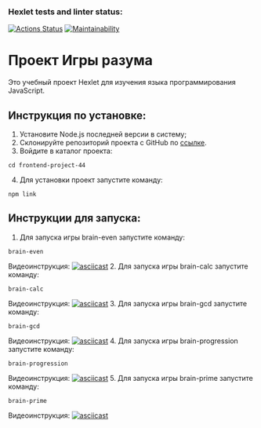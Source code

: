 ### Hexlet tests and linter status:
[![Actions Status](https://github.com/delphython/frontend-project-44/workflows/hexlet-check/badge.svg)](https://github.com/delphython/frontend-project-44/actions)
[![Maintainability](https://api.codeclimate.com/v1/badges/4feb28d763b30979726d/maintainability)](https://codeclimate.com/github/delphython/frontend-project-44/maintainability)
# Проект Игры разума
Это учебный проект Hexlet для изучения языка программирования JavaScript.
## Инструкция по установке:
1. Установите Node.js последней версии в систему;
2. Склонируйте репозиторий проекта с GitHub по [ссылке](https://github.com/delphython/frontend-project-44).
3. Войдите в каталог проекта:
```
cd frontend-project-44
```
4. Для установки проект запустите команду:
```
npm link
```

## Инструкции для запуска:
1. Для запуска игры brain-even запустите команду:
```
brain-even
````
Видеоинструкция:
[![asciicast](https://asciinema.org/a/8rTQBCLFJdnzTJ8PwowZyn1u3.svg)](https://asciinema.org/a/8rTQBCLFJdnzTJ8PwowZyn1u3)
2. Для запуска игры brain-calc запустите команду:
```
brain-calc
````
Видеоинструкция:
[![asciicast](https://asciinema.org/a/0NHNk8Fa4Gr6byZFnscUJAqgA.svg)](https://asciinema.org/a/0NHNk8Fa4Gr6byZFnscUJAqgA)
3. Для запуска игры brain-gcd запустите команду:
```
brain-gcd
````
Видеоинструкция:
[![asciicast](https://asciinema.org/a/26Djym22wHo6o3E3BBc9gtP4B.svg)](https://asciinema.org/a/26Djym22wHo6o3E3BBc9gtP4B)
4. Для запуска игры brain-progression запустите команду:
```
brain-progression
````
Видеоинструкция:
[![asciicast](https://asciinema.org/a/7CKVvYOqbd7xPBcyhitI9Ivsv.svg)](https://asciinema.org/a/7CKVvYOqbd7xPBcyhitI9Ivsv)
5. Для запуска игры brain-prime запустите команду:
```
brain-prime
````
Видеоинструкция:
[![asciicast](https://asciinema.org/a/tTQk8ipHYT3o3YYMqWrkGDIf4.svg)](https://asciinema.org/a/tTQk8ipHYT3o3YYMqWrkGDIf4)

